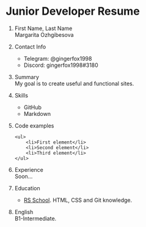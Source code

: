 # Junior Developer Resume
1. First Name, Last Name  
Margarita Ozhgibesova
1. Contact Info
    * Telegram: @gingerfox1998
    * Discord: gingerfox1998#3180
1. Summary  
My goal is to create useful and functional sites.
1. Skills
    * GitHub
    * Markdown
1. Code examples

    ```
    <ul>
        <li>First element</li>
        <li>Second element</li>
        <li>Third element</li>
    </ul>
    ```
1. Experience  
Soon...
1. Education
    * [RS School](https://rs.school). HTML, CSS and Git knowledge.
1. English  
B1-Intermediate.